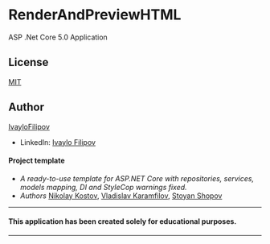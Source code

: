 # RenderAndPreviewHTML
ASP .Net Core 5.0 Application



## License
[MIT](https://choosealicense.com/licenses/mit/)

## Author
[IvayloFilipov](https://github.com/IvayloFilipov/BMS-BuildingManagementSystem)

- LinkedIn: [Ivaylo Filipov](https://www.linkedin.com/in/ivaylo-filipov-44149420b/)

#### Project template
- *A ready-to-use template for ASP.NET Core with repositories, services, models mapping, DI and StyleCop warnings fixed.*
- *Authors*
[Nikolay Kostov](https://github.com/NikolayIT/ASP.NET-Core-Template),
[Vladislav Karamfilov](https://github.com/vladislav-karamfilov),
[Stoyan Shopov](https://github.com/StoyanShopov)



------------

#### This application has been created solely for educational purposes.

------------
